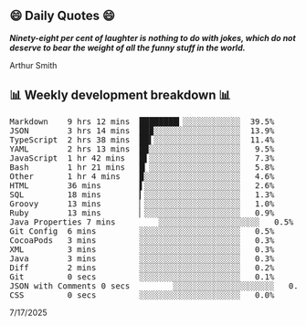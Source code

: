 ## 😄 Daily Quotes 😄

_**Ninety-eight per cent of laughter is nothing to do with jokes, which do not deserve to bear the weight of all the funny stuff in the world.**_

Arthur Smith



## 📊 Weekly development breakdown 📊

<pre>Markdown    9 hrs 12 mins  ████████▎░░░░░░░░░░░░  39.5%
JSON        3 hrs 14 mins  ██▉░░░░░░░░░░░░░░░░░░  13.9%
TypeScript  2 hrs 38 mins  ██▍░░░░░░░░░░░░░░░░░░  11.4%
YAML        2 hrs 13 mins  █▉░░░░░░░░░░░░░░░░░░░   9.5%
JavaScript  1 hr 42 mins   █▌░░░░░░░░░░░░░░░░░░░   7.3%
Bash        1 hr 21 mins   █▏░░░░░░░░░░░░░░░░░░░   5.8%
Other       1 hr 4 mins    ▉░░░░░░░░░░░░░░░░░░░░   4.6%
HTML        36 mins        ▌░░░░░░░░░░░░░░░░░░░░   2.6%
SQL         18 mins        ▎░░░░░░░░░░░░░░░░░░░░   1.3%
Groovy      13 mins        ▏░░░░░░░░░░░░░░░░░░░░   1.0%
Ruby        13 mins        ▏░░░░░░░░░░░░░░░░░░░░   0.9%
Java Properties 7 mins         ░░░░░░░░░░░░░░░░░░░░░   0.5%
Git Config  6 mins         ░░░░░░░░░░░░░░░░░░░░░   0.5%
CocoaPods   3 mins         ░░░░░░░░░░░░░░░░░░░░░   0.3%
XML         3 mins         ░░░░░░░░░░░░░░░░░░░░░   0.3%
Java        3 mins         ░░░░░░░░░░░░░░░░░░░░░   0.3%
Diff        2 mins         ░░░░░░░░░░░░░░░░░░░░░   0.2%
Git         0 secs         ░░░░░░░░░░░░░░░░░░░░░   0.1%
JSON with Comments 0 secs         ░░░░░░░░░░░░░░░░░░░░░   0.0%
CSS         0 secs         ░░░░░░░░░░░░░░░░░░░░░   0.0%</pre>

7/17/2025